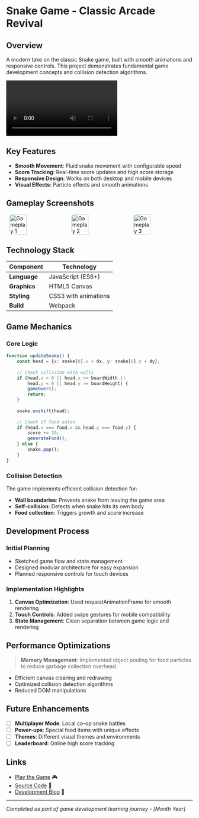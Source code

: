 # Snake Game - Classic Arcade Revival

## Overview

A modern take on the classic Snake game, built with smooth animations and responsive controls. This project demonstrates fundamental game development concepts and collision detection algorithms.

![Snake Game Preview](../img/mvps/snake_trailer.mp4)

## Key Features

- **Smooth Movement**: Fluid snake movement with configurable speed
- **Score Tracking**: Real-time score updates and high score storage
- **Responsive Design**: Works on both desktop and mobile devices
- **Visual Effects**: Particle effects and smooth animations

## Gameplay Screenshots
<div style="display: flex; gap: 16px; justify-content: center;">
    <img src="../img/mvps/destrucubes/screen_destrucubes.gif" alt="Gameplay 1" style="width: 30%; max-width: 200px; border-radius: 8px;">
    <img src="../img/mvps/stickyball/screen_stickyball.gif" alt="Gameplay 2" style="width: 30%; max-width: 200px; border-radius: 8px;">
    <img src="../img/mvps/panicplaneflight/screen_panicplaneflight.gif" alt="Gameplay 3" style="width: 30%; max-width: 200px; border-radius: 8px;">
</div>

## Technology Stack

| Component | Technology |
|-----------|------------|
| **Language** | JavaScript (ES6+) |
| **Graphics** | HTML5 Canvas |
| **Styling** | CSS3 with animations |
| **Build** | Webpack |

## Game Mechanics

### Core Logic
```javascript
function updateSnake() {
    const head = {x: snake[0].x + dx, y: snake[0].y + dy};
    
    // Check collision with walls
    if (head.x < 0 || head.x >= boardWidth || 
        head.y < 0 || head.y >= boardHeight) {
        gameOver();
        return;
    }
    
    snake.unshift(head);
    
    // Check if food eaten
    if (head.x === food.x && head.y === food.y) {
        score += 10;
        generateFood();
    } else {
        snake.pop();
    }
}
```

### Collision Detection
The game implements efficient collision detection for:
- **Wall boundaries**: Prevents snake from leaving the game area
- **Self-collision**: Detects when snake hits its own body
- **Food collection**: Triggers growth and score increase

## Development Process

### Initial Planning
- Sketched game flow and state management
- Designed modular architecture for easy expansion
- Planned responsive controls for touch devices

### Implementation Highlights
1. **Canvas Optimization**: Used requestAnimationFrame for smooth rendering
2. **Touch Controls**: Added swipe gestures for mobile compatibility
3. **State Management**: Clean separation between game logic and rendering

## Performance Optimizations

> **Memory Management**: Implemented object pooling for food particles to reduce garbage collection overhead.

- Efficient canvas clearing and redrawing
- Optimized collision detection algorithms
- Reduced DOM manipulations

## Future Enhancements

- [ ] **Multiplayer Mode**: Local co-op snake battles
- [ ] **Power-ups**: Special food items with unique effects
- [ ] **Themes**: Different visual themes and environments
- [ ] **Leaderboard**: Online high score tracking

## Links

- [Play the Game](https://your-game-link.com) 🎮
- [Source Code](https://github.com/username/snake-game) 📱
- [Development Blog](https://blog-link.com) 📝

---

*Completed as part of game development learning journey - [Month Year]*
